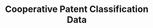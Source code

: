 ---
layout: default
bigquery: https://console.cloud.google.com/bigquery?p=patents-public-data&d=cpc&page=dataset
citation: '“Cooperative Patent Classification” by the EPO and USPTO, for public use. '
contributors: EPO, USPTO
cost: None
description: Cooperative Patent Classification Data contains the scheme and definitions
  of the Cooperative Patent Classification system for classifying patent documents.
  The CPC is the result of a partnership between the EPO and the USPTO in their joint
  effort to develop a common, internationally compatible classification system for
  technical documents, in particular patent publications, which will be used by both
  offices in the patent granting process
documentation: https://www.cooperativepatentclassification.org/cpcSchemeAndDefinitions
last_edit: Mon, 04 Apr 2022 19:07:06 GMT
location: https://www.cooperativepatentclassification.org/index
maintained_by: USPTO, EPO
schema_fields: '[''childGroups'', ''residual_references'', ''level'', ''not_allocatable'',
  ''status'', ''informative_references'', ''sizeCache'', ''application_references'',
  ''children'', ''synonyms'', ''limitingReferences'', ''title_full'', ''titlePart'',
  ''date_revised'', ''glossary'', ''symbol'', ''dateRevised'', ''breakdownCode'',
  ''definition'', ''residualReferences'', ''notAllocatable'', ''child_groups'', ''applicationReferences'',
  ''additional_only'', ''titleFull'', ''breakdown_code'', ''limiting_references'',
  ''ipc_concordant'', ''ipcConcordant'', ''title_part'', ''informativeReferences'',
  ''parents'']'
shortname: cooperative_patent_classification
tags:
- patents
- science
title: Cooperative Patent Classification Data
uuid: 984374a7-16e9-4b35-9445-458daceb01bf
---